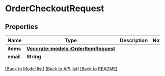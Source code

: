 # OrderCheckoutRequest

## Properties

Name | Type | Description | Notes
------------ | ------------- | ------------- | -------------
**items** | [**Vec<crate::models::OrderItemRequest>**](OrderItemRequest.md) |  | 
**email** | **String** |  | 

[[Back to Model list]](../README.md#documentation-for-models) [[Back to API list]](../README.md#documentation-for-api-endpoints) [[Back to README]](../README.md)


